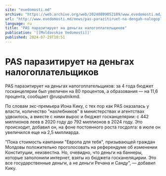 ```yaml
---
site: "evedomosti.md"
archive: "https://web.archive.org/web/20240809052109/www.evedomosti.md/news/pas-parazitiruet-na-dengah-nalogoplatelshikov"
url: "http://www.evedomosti.md/news/pas-parazitiruet-na-dengah-nalogoplatelshikov"
language: ru
title: "PAS паразитирует на деньгах налогоплательщиков"
publication: '[[Moldavskie Vedomosti]]'
published: 2024-07-29T10:51
---
```


# PAS паразитирует на деньгах налогоплательщиков

PAS паразитирует на деньгах налогоплательщиков: за 4 года бюджет госканцелярии был увеличен на 80 процентов, а образования — на 11,6 процента, сообщает @rusputnikmd.

По словам экс-премьера Иона Кику, с тех пор как PAS оказалась у власти, количество "нахлебников" в министерствах и агентствах удвоилось, а вместе с ними вырос и бюджет госканцелярии: с 442 миллионов леев в 2020 году до 792 миллионов в 2024 году. Это происходит, добавил он, на фоне постоянного роста госдолга: в июле он увеличился еще на 2,5 миллиарда.

"Пока стоимость кампании "Европа для тебя", призывающей граждан Молдовы положительно проголосовать на референдуме об изменении Конституции, неизвестна. Но, очевидно, что деньги на баннеры, которые заполонили интернет, взяты из бюджета госканеляцирии. Это все государственные деньги, а не деньги Речана и Санду", — добавил Кику.